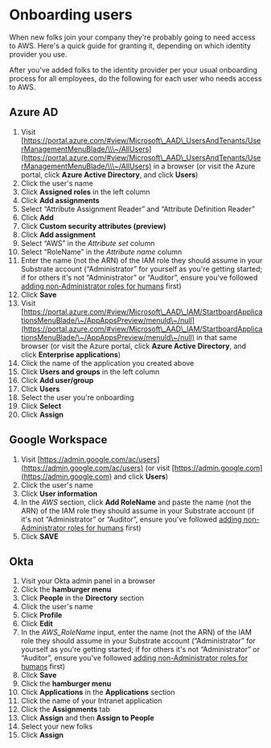 # Onboarding users

When new folks join your company they're probably going to need access to AWS. Here's a quick guide for granting it, depending on which identity provider you use.

After you've added folks to the identity provider per your usual onboarding process for all employees, do the following for each user who needs access to AWS.

## Azure AD

1. Visit [https://portal.azure.com/#view/Microsoft\_AAD\_UsersAndTenants/UserManagementMenuBlade/\\\~/AllUsers](https://portal.azure.com/#view/Microsoft\_AAD\_UsersAndTenants/UserManagementMenuBlade/\\\~/AllUsers) in a browser (or visit the Azure portal, click **Azure Active Directory**, and click **Users**)
2. Click the user's name
3. Click **Assigned roles** in the left column
4. Click **Add assignments**
5. Select “Attribute Assignment Reader” and “Attribute Definition Reader”
6. Click **Add**
7. Click **Custom security attributes (preview)**
8. Click **Add assignment**
9. Select “AWS” in the _Attribute set_ column
10. Select “RoleName” in the _Attribute name_ column
11. Enter the name (not the ARN) of the IAM role they should assume in your Substrate account (“Administrator” for yourself as you're getting started; if for others it's not “Administrator” or “Auditor”, ensure you've followed [adding non-Administrator roles for humans](custom-iam-roles.md) first)
12. Click **Save**
13. Visit [https://portal.azure.com/#view/Microsoft\_AAD\_IAM/StartboardApplicationsMenuBlade/\~/AppAppsPreview/menuId\~/null](https://portal.azure.com/#view/Microsoft\_AAD\_IAM/StartboardApplicationsMenuBlade/\~/AppAppsPreview/menuId\~/null) in that same browser (or visit the Azure portal, click **Azure Active Directory**, and click **Enterprise applications**)
14. Click the name of the application you created above
15. Click **Users and groups** in the left column
16. Click **Add user/group**
17. Click **Users**
18. Select the user you're onboarding
19. Click **Select**
20. Click **Assign**

## Google Workspace

1. Visit [https://admin.google.com/ac/users](https://admin.google.com/ac/users) (or visit [https://admin.google.com](https://admin.google.com) and click **Users**)
2. Click the user's name
3. Click **User information**
4. In the _AWS_ section, click **Add RoleName** and paste the name (not the ARN) of the IAM role they should assume in your Substrate account (if it's not “Administrator” or “Auditor”, ensure you've followed [adding non-Administrator roles for humans](custom-iam-roles.md) first)
5. Click **SAVE**

## Okta

1. Visit your Okta admin panel in a browser
2. Click the **hamburger menu**
3. Click **People** in the **Directory** section
4. Click the user's name
5. Click **Profile**
6. Click **Edit**
7. In the _AWS\_RoleName_ input, enter the name (not the ARN) of the IAM role they should assume in your Substrate account (“Administrator” for yourself as you're getting started; if for others it's not “Administrator” or “Auditor”, ensure you've followed [adding non-Administrator roles for humans](custom-iam-roles.md) first)
8. Click **Save**
9. Click the **hamburger menu**
10. Click **Applications** in the **Applications** section
11. Click the name of your Intranet application
12. Click the **Assignments** tab
13. Click **Assign** and then **Assign to People**
14. Select your new folks
15. Click **Assign**
